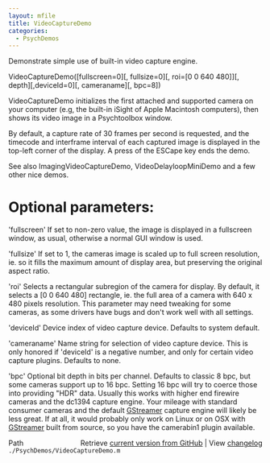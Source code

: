 ```yaml
---
layout: mfile
title: VideoCaptureDemo
categories:
  - PsychDemos
---
```


Demonstrate simple use of built\-in video capture engine.

VideoCaptureDemo\(\[fullscreen=0\]\[, fullsize=0\]\[, roi=\[0 0 640 480\]\]\[, depth\]\[,deviceId=0\]\[, cameraname\]\[, bpc=8\]\)

VideoCaptureDemo initializes the first attached and supported camera on
your computer \(e.g, the built\-in iSight of Apple Macintosh computers\),
then shows its video image in a Psychtoolbox window.

By default, a capture rate of 30 frames per second is requested, and the
timecode and interframe interval of each captured image is displayed in
the top\-left corner of the display. A press of the ESCape key ends the
demo.

See also ImagingVideoCaptureDemo, VideoDelayloopMiniDemo and a few other
nice demos.

# Optional parameters:

'fullscreen' If set to non\-zero value, the image is displayed in a
fullscreen window, as usual, otherwise a normal GUI window is used.

'fullsize' If set to 1, the cameras image is scaled up to full screen
resolution, ie. so it fills the maximum amount of display area, but
preserving the original aspect ratio.

'roi' Selects a rectangular subregion of the camera for display. By
default, it selects a \[0 0 640 480\] rectangle, ie. the full area of a
camera with 640 x 480 pixels resolution. This parameter may need tweaking
for some cameras, as some drivers have bugs and don't work well with all
settings.

'deviceId' Device index of video capture device. Defaults to system default.

'cameraname' Name string for selection of video capture device. This is
only honored if 'deviceId' is a negative number, and only for certain
video capture plugins. Defaults to none.

'bpc' Optional bit depth in bits per channel. Defaults to classic 8 bpc, but
some cameras support up to 16 bpc. Setting 16 bpc will try to coerce those into
providing "HDR" data. Usually this works with higher end firewire cameras and
the dc1394 capture engine. Your mileage with standard consumer cameras and the
default [GStreamer](/docs/GStreamer) capture engine will likely be less great. If at all, it would
probably only work on Linux or on OSX with [GStreamer](/docs/GStreamer) built from source, so you
have the camerabin1 plugin available.



<div class="code_header" style="text-align:right;">
  <span style="float:left;">Path&nbsp;&nbsp;</span> <span class="counter">Retrieve <a href=
  "https://raw.github.com/Psychtoolbox-3/Psychtoolbox-3/beta/./PsychDemos/VideoCaptureDemo.m">current version from GitHub</a> | View <a href=
  "https://github.com/Psychtoolbox-3/Psychtoolbox-3/commits/beta/./PsychDemos/VideoCaptureDemo.m">changelog</a></span>
</div>
<div class="code">
  <code>./PsychDemos/VideoCaptureDemo.m</code>
</div>

